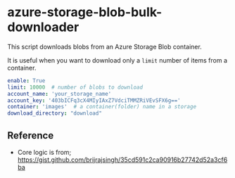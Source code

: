 # azure-storage-blob-bulk-downloader

This script downloads blobs from an Azure Storage Blob container.

It is useful when you want to download only a `limit` number of items from a container.

```yaml
enable: True
limit: 10000  # number of blobs to download
account_name: 'your_storage_name'
account_key: '403bICFq3cX4MIyIAxZ7VdciTMMZRiVEvSFX6g=='
container: 'images'  # a container(folder) name in a storage
download_directory: "download"
```

## Reference
- Core logic is from; https://gist.github.com/brijrajsingh/35cd591c2ca90916b27742d52a3cf6ba